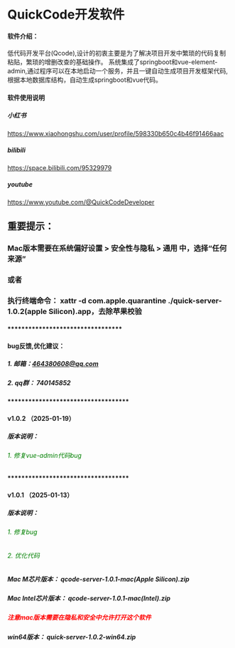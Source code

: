 # QuickCode开发软件

#### 软件介绍：
低代码开发平台(Qcode),设计的初衷主要是为了解决项目开发中繁琐的代码复制粘贴，繁琐的增删改查的基础操作。
系统集成了springboot和vue-element-admin,通过程序可以在本地启动一个服务，并且一键自动生成项目开发框架代码,根据本地数据库结构，自动生成springboot和vue代码。


#### 软件使用说明

##### 小红书
https://www.xiaohongshu.com/user/profile/598330b650c4b46f91466aac

##### bilibili
https://space.bilibili.com/95329979

##### youtube
https://www.youtube.com/@QuickCodeDeveloper


## 重要提示：
### Mac版本需要在系统偏好设置 > 安全性与隐私 > 通用 中，选择“任何来源”
### 或者
### 执行终端命令： xattr -d com.apple.quarantine ./quick-server-1.0.2(apple Silicon).app，去除苹果校验

#### *********************************
#### bug反馈,优化建议：
##### 1. 邮箱：464380608@qq.com
##### 2. qq群： 740145852 

#### ***********************************
#### v1.0.2 （2025-01-19）

##### 版本说明：

###### <span style="color:green">1. 修复vue-admin代码bug</span>


#### ***********************************
#### v1.0.1 （2025-01-13）

##### 版本说明：

###### <span style="color:green">1. 修复bug</span>
###### <span style="color:green">2. 优化代码</span>

##### Mac M芯片版本： **qcode-server-1.0.1-mac(Apple Silicon).zip**

##### Mac Intel芯片版本： **qcode-server-1.0.1-mac(Intel).zip**

##### **<span style="color:red">注意mac版本需要在隐私和安全中允许打开这个软件</span>**


##### win64版本： **quick-server-1.0.2-win64.zip**












